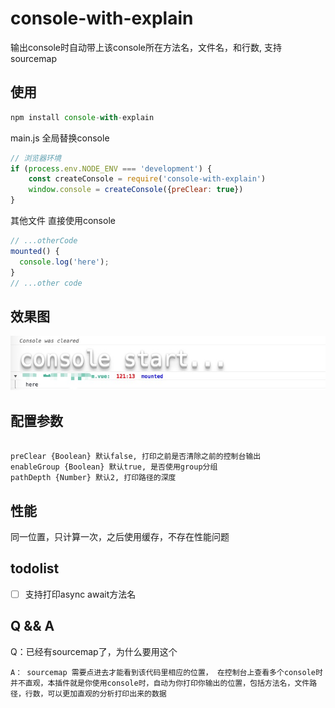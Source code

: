 # console-with-explain
输出console时自动带上该console所在方法名，文件名，和行数, 支持sourcemap 

## 使用
```javascript
npm install console-with-explain

```

main.js 全局替换console
```javascript
// 浏览器环境
if (process.env.NODE_ENV === 'development') {
    const createConsole = require('console-with-explain')
    window.console = createConsole({preClear: true})
}
```

其他文件 直接使用console
```javascript
// ...otherCode
mounted() {
  console.log('here');
}
// ...other code

```

## 效果图
![image](https://raw.githubusercontent.com/mini-peanut/peanut-img-gallery/master/console%E5%9B%BE%E4%BE%8B.png)

## 配置参数
```

preClear {Boolean} 默认false, 打印之前是否清除之前的控制台输出
enableGroup {Boolean} 默认true, 是否使用group分组
pathDepth {Number} 默认2, 打印路径的深度

```

## 性能

同一位置，只计算一次，之后使用缓存，不存在性能问题

## todolist
* [ ] 支持打印async await方法名


## Q && A

Q：已经有sourcemap了，为什么要用这个

```
A： sourcemap 需要点进去才能看到该代码里相应的位置， 在控制台上查看多个console时并不直观，本插件就是你使用console时，自动为你打印你输出的位置，包括方法名，文件路径，行数，可以更加直观的分析打印出来的数据
```



